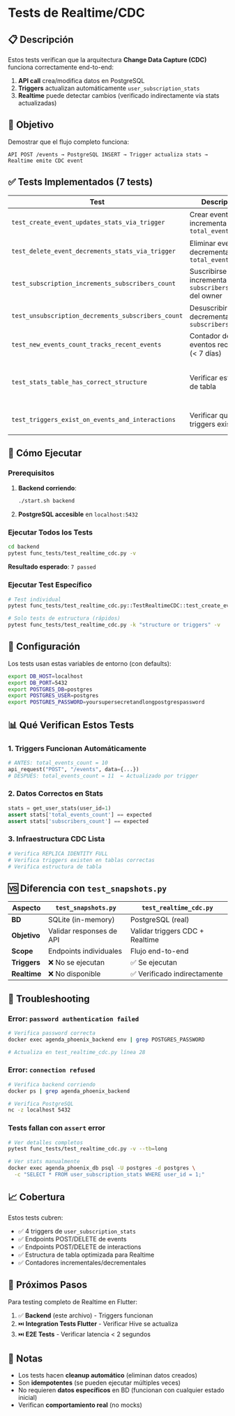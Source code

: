 # Tests de Realtime/CDC

## 📋 Descripción

Estos tests verifican que la arquitectura **Change Data Capture (CDC)** funciona correctamente end-to-end:

1. **API call** crea/modifica datos en PostgreSQL
2. **Triggers** actualizan automáticamente `user_subscription_stats`
3. **Realtime** puede detectar cambios (verificado indirectamente vía stats actualizadas)

## 🎯 Objetivo

Demostrar que el flujo completo funciona:
```
API POST /events → PostgreSQL INSERT → Trigger actualiza stats → Realtime emite CDC event
```

## ✅ Tests Implementados (7 tests)

| Test | Descripción | Verifica |
|------|-------------|----------|
| `test_create_event_updates_stats_via_trigger` | Crear evento incrementa `total_events_count` | ✅ Trigger INSERT funciona |
| `test_delete_event_decrements_stats_via_trigger` | Eliminar evento decrementa `total_events_count` | ✅ Trigger DELETE funciona |
| `test_subscription_increments_subscribers_count` | Suscribirse incrementa `subscribers_count` del owner | ✅ Trigger subscription funciona |
| `test_unsubscription_decrements_subscribers_count` | Desuscribirse decrementa `subscribers_count` | ✅ Trigger unsubscription funciona |
| `test_new_events_count_tracks_recent_events` | Contador de eventos recientes (< 7 días) | ✅ Lógica de conteo funciona |
| `test_stats_table_has_correct_structure` | Verificar estructura de tabla | ✅ Tabla tiene columnas correctas y REPLICA IDENTITY |
| `test_triggers_exist_on_events_and_interactions` | Verificar que los 4 triggers existen | ✅ Triggers creados correctamente |

## 🚀 Cómo Ejecutar

### Prerequisitos

1. **Backend corriendo**:
   ```bash
   ./start.sh backend
   ```

2. **PostgreSQL accesible** en `localhost:5432`

### Ejecutar Todos los Tests

```bash
cd backend
pytest func_tests/test_realtime_cdc.py -v
```

**Resultado esperado**: `7 passed`

### Ejecutar Test Específico

```bash
# Test individual
pytest func_tests/test_realtime_cdc.py::TestRealtimeCDC::test_create_event_updates_stats_via_trigger -v

# Solo tests de estructura (rápidos)
pytest func_tests/test_realtime_cdc.py -k "structure or triggers" -v
```

## 🔧 Configuración

Los tests usan estas variables de entorno (con defaults):

```bash
export DB_HOST=localhost
export DB_PORT=5432
export POSTGRES_DB=postgres
export POSTGRES_USER=postgres
export POSTGRES_PASSWORD=yoursupersecretandlongpostgrespassword
```

## 📊 Qué Verifican Estos Tests

### 1. Triggers Funcionan Automáticamente
```python
# ANTES: total_events_count = 10
api_request("POST", "/events", data={...})
# DESPUÉS: total_events_count = 11  ← Actualizado por trigger
```

### 2. Datos Correctos en Stats
```python
stats = get_user_stats(user_id=1)
assert stats['total_events_count'] == expected
assert stats['subscribers_count'] == expected
```

### 3. Infraestructura CDC Lista
```python
# Verifica REPLICA IDENTITY FULL
# Verifica triggers existen en tablas correctas
# Verifica estructura de tabla
```

## 🆚 Diferencia con `test_snapshots.py`

| Aspecto | `test_snapshots.py` | `test_realtime_cdc.py` |
|---------|---------------------|------------------------|
| **BD** | SQLite (in-memory) | PostgreSQL (real) |
| **Objetivo** | Validar responses de API | Validar triggers CDC + Realtime |
| **Scope** | Endpoints individuales | Flujo end-to-end |
| **Triggers** | ❌ No se ejecutan | ✅ Se ejecutan |
| **Realtime** | ❌ No disponible | ✅ Verificado indirectamente |

## 🐛 Troubleshooting

### Error: `password authentication failed`
```bash
# Verifica password correcta
docker exec agenda_phoenix_backend env | grep POSTGRES_PASSWORD

# Actualiza en test_realtime_cdc.py línea 28
```

### Error: `connection refused`
```bash
# Verifica backend corriendo
docker ps | grep agenda_phoenix_backend

# Verifica PostgreSQL
nc -z localhost 5432
```

### Tests fallan con `assert` error
```bash
# Ver detalles completos
pytest func_tests/test_realtime_cdc.py -v --tb=long

# Ver stats manualmente
docker exec agenda_phoenix_db psql -U postgres -d postgres \
  -c "SELECT * FROM user_subscription_stats WHERE user_id = 1;"
```

## 📈 Cobertura

Estos tests cubren:
- ✅ 4 triggers de `user_subscription_stats`
- ✅ Endpoints POST/DELETE de events
- ✅ Endpoints POST/DELETE de interactions
- ✅ Estructura de tabla optimizada para Realtime
- ✅ Contadores incrementales/decrementales

## 🔮 Próximos Pasos

Para testing completo de Realtime en Flutter:
1. ✅ **Backend** (este archivo) - Triggers funcionan
2. ⏭️ **Integration Tests Flutter** - Verificar Hive se actualiza
3. ⏭️ **E2E Tests** - Verificar latencia < 2 segundos

## 📝 Notas

- Los tests hacen **cleanup automático** (eliminan datos creados)
- Son **idempotentes** (se pueden ejecutar múltiples veces)
- No requieren **datos específicos** en BD (funcionan con cualquier estado inicial)
- Verifican **comportamiento real** (no mocks)
